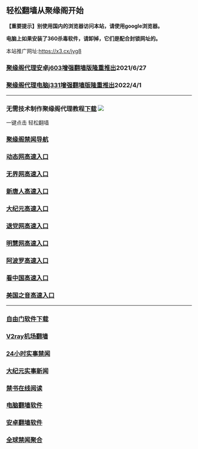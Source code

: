 ## 轻松翻墙从聚缘阁开始

**【重要提示】别使用国内的浏览器访问本站，请使用google浏览器。**

**电脑上如果安装了360杀毒软件，请卸掉，它们是配合封锁网址的。**

本站推广网址:https://x3.cx/jyg8

### [聚缘阁代理安卓j603增强翻墙版隆重推出](https://gitlab.com/juyuange/2/-/raw/master/j603.apk)2021/6/27

### [聚缘阁代理电脑j331增强翻墙版隆重推出](https://gitlab.com/j25414/jyg/-/raw/master/j331.apk)2022/4/1

***



### 无需技术制作聚缘阁代理教程[下载](https://gitlab.com/j25414/jyg/-/raw/master/jygdl.rar)  ![](http://daohang.juyuange.eu.org/j2.gif)

一键点击 轻松翻墙

### [聚缘阁禁闻导航](https:/a4.juyy.cf/aawe/e20m)

### [动态网高速入口](https://8.bher.gq/25448/u44774p)

### [无界网高速入口](https://8.bher.gq/25448/u12t)

### [新唐人高速入口](https://8.bher.gq/25448/t5t)

### [大纪元高速入口](https://8.bher.gq/25448/g7t)

### [退党网高速入口](https://8.bher.gq/25448/d8g)

### [明慧网高速入口](https://8.bher.gq/25448/e3g)

### [阿波罗高速入口](https://8.bher.gq/25448/e13a)

### [看中国高速入口](https://8.bher.gq/25448/e11n)

### [美国之音高速入口](https://8.bher.gq/25448/e18m)
***






### [自由门软件下载](https://git.io/skyfree)

### [V2ray机场翻墙](https://github.com/bannedbook/fanqiang/wiki/V2ray%E6%9C%BA%E5%9C%BA)

### [24小时实事禁闻](https://github.com/fyvn2199/djy/blob/master/gb/n24hr.md?dfh#1)

### [大纪元实事新闻](https://github.com/fyvn2199/djy/blob/master/gb/nsc413.md?dfh#1)

### [禁书在线阅读](https://github.com/txyzum203/djy/blob/master/gb/9p.md?flntdtv#1)

### [电脑翻墙软件](https://github.com/Alvin9999/new-pac/wiki)

### [安卓翻墙软件](https://git.io/afq)

### [全球禁闻聚合](https://github.com/gfw-breaker/banned-news1/blob/master/README.md)












